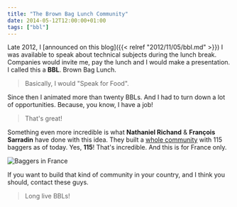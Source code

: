 ```yaml
---
title: "The Brown Bag Lunch Community"
date: 2014-05-12T12:00:00+01:00
tags: ["bbl"]
---
```


Late 2012, I [announced on this blog]({{< relref "2012/11/05/bbl.md" >}}) I was available to speak about technical subjects during the lunch break. Companies would invite me, pay the lunch and I would make a presentation. I called this a <strong>BBL</strong>. Brown Bag Lunch.

<blockquote>
  Basically, I would "Speak for Food".
</blockquote>

Since then I animated more than twenty BBLs. And I had to turn down a lot of opportunities. Because, you know, I have a job!

<blockquote>
  That's great!
</blockquote>

Something even more incredible is what <strong>Nathaniel Richand</strong> &amp; <strong>François Sarradin</strong> have done with this idea. They built a <a href="http://www.brownbaglunch.fr/">whole community</a> with 115 baggers as of today. Yes, <strong>115</strong>! That's incredible. And this is for France only.

![ Baggers in France](/images/Screen-Shot-2014-05-12-at-09.03.141.png#center)

If you want to build that kind of community in your country, and I think you should, contact these guys.

<blockquote>
  Long live BBLs!
</blockquote>
